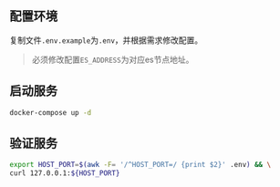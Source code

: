## 配置环境

复制文件`.env.example`为`.env`，并根据需求修改配置。

> 必须修改配置`ES_ADDRESS`为对应es节点地址。

## 启动服务

```bash
docker-compose up -d
```

## 验证服务

```bash
export HOST_PORT=$(awk -F= '/^HOST_PORT=/ {print $2}' .env) && \
curl 127.0.0.1:${HOST_PORT}
```

